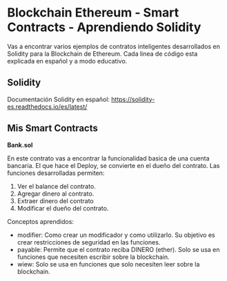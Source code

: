 # Blockchain Ethereum - Smart Contracts - Aprendiendo Solidity
Vas a encontrar varios ejemplos de contratos inteligentes desarrollados en Solidity para la Blockchain de Ethereum. Cada linea de código esta explicada en español y a modo educativo.

## Solidity

Documentación Solidity en español: https://solidity-es.readthedocs.io/es/latest/


## Mis Smart Contracts

**Bank.sol**

En este contrato vas a encontrar la funcionalidad basica de una cuenta bancaria. El que hace el Deploy, se convierte en el dueño del contrato.
Las funciones desarrolladas permiten:
1) Ver el balance del contrato.
2) Agregar dinero al contrato.
3) Extraer dinero del contrato
4) Modificar el dueño del contrato.

Conceptos aprendidos:
- modifier: Como crear un modificador y como utilizarlo. Su objetivo es crear restricciones de seguridad en las funciones.
- payable: Permite que el contrato reciba DINERO (ether). Solo se usa en funciones que necesiten escribir sobre la blockchain.
- wiew: Solo se usa en funciones que solo necesiten leer sobre la blockchain.

